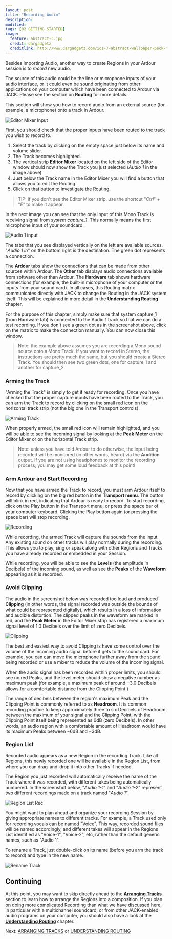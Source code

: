 ```yaml
---
layout: post
title: "Recording Audio"
description:
modified: 
tags: [02 GETTING STARTED]
image:
  feature: abstract-3.jpg
  credit: dargadgetz
  creditlink: http://www.dargadgetz.com/ios-7-abstract-wallpaper-pack-for-iphone-5-and-ipod-touch-retina/
---
```


Besides Importing Audio, another way to create Regions in your Ardour
session is to *record* new audio.

The source of this audio could be the line or microphone inputs of your audio interface, or it could even be
sound originating from other applications on your computer which have been connected to Ardour via JACK. Please see the section on **Routing**
for more details.

This section will show you how to record audio from an external source
(for example, a microphone) onto a track in Ardour.

![Editor Mixer Input](../images/Ardour3_Editor_Mixer_Input.png) 

First, you should check that the proper inputs have been routed to the
track you wish to record to.

1. Select the track by clicking on the empty space just below its name and volume slider.
2. The Track becomes highlighted.
3. The vertical strip **Editor Mixer** located on the left side of the Editor window should now show the Track you just selected
(*Audio 1* in the image above).
4. Just below the Track name in the Editor Mixer you will find a button that allows you to
edit the Routing.
5. Click on that button to investigate the Routing.

> TIP: If you don't see the Editor Mixer strip, use the shortcut "*Ctrl*" + "*E*" to make it appear.


In the next image you can see that the only input of this Mono Track is
receiving signal from *system capture_1*. This normally means the first
microphone input of your soundcard. 

![Audio 1 input](../images/Ardour3_Audio_1_input.png) 

The tabs that you see displayed vertically on the left are available
sources. "*Audio 1 in*" on the bottom right is the
destination. The green dot represents a connection.

The **Ardour** tabs show the connections that can be made from other
sources within Ardour. The **Other** tab displays audio connections
available from software other than Ardour. The **Hardware** tab shows
hardware connections (for example, the built-in microphone of your
computer or the inputs from your sound card). In all cases, this Routing
matrix communicates directly with JACK to change the Routing in the JACK
system itself. This will be explained in more detail in the
**Understanding Routing** chapter. 

For the purpose of this chapter, simply make sure that system capture_1
(from Hardware tab) is connected to the Audio 1 track so that we can do
a test recording. If you don't see a green dot as in the screenshot
above, click on the matrix to make the connection manually. You can now
close this window.

> Note: the example above assumes you are recording a Mono sound source
onto a Mono Track. If you want to record in Stereo, the instructions are
pretty much the same, but you should create a Stereo Track. You should
then see two green dots, one for capture_1 and another for capture_2.

### Arming the Track

"Arming the Track" is simply to get it ready for recording. Once you
have checked that the proper capture inputs have been routed to the
Track, you can arm the Track to record by clicking on the small red icon
on the horizontal track strip (not the big one in the Transport
controls).

![Arming Track](../images/Ardour3_Arming_The_Track.png) 

When properly armed, the small red icon will remain
highlighted, and you will be able to see the incoming signal by looking
at the **Peak** **Meter** on the Editor Mixer or on the horizontal Track
strip.

> Note: unless you have told Ardour to do otherwise, the input being
recorded will be monitored (in other words, heard) via
the **Audition** output. If you are not using headphones to monitor the
recording process, you may get some loud feedback at this point!

### Arm Ardour and Start Recording

Now that you have armed the Track to record, you must arm Ardour itself
to record by clicking on the big red button in the **Transport menu**.
The button will blink in red, indicating that Ardour is ready to record.
To start recording, click on the Play button in the Transport menu, or
press the space bar of your computer keyboard. Clicking the Play button
again (or pressing the space bar) will stop recording.

![Recording](../images/Ardour3_Recording.png) 

While recording, the armed Track will capture the sounds from the input.
Any existing sound on other tracks will play normally during the
recording. This allows you to play, sing or speak along with other
Regions and Tracks you have already recorded or embedded in your
Session.

While recording, you will be able to see the **Levels** (the amplitude
in Decibels) of the incoming sound, as well as see the **Peaks** of the
**Waveform** appearing as it is recorded.

### Avoid Clipping

The audio in the screenshot below was recorded too loud and produced
**Clipping** (in other words, the signal recorded was outside the bounds
of what could be represented digitally), which results in a loss of
information and audible distortion. The clipped peaks in the waveform
are marked in red, and the **Peak Meter** in the Editor Mixer strip has
registered a maximum signal level of 1.0 Decibels over the limit of zero
Decibels.

![Clipping](../images/Ardour3_Clipping.png) 

The best and easiest way to avoid Clipping is have some control over the
volume of the incoming audio signal before it gets to the sound card.
For example, you can can move the microphone further away from the sound
being recorded or use a mixer to reduce the volume of the incoming
signal. 

When the audio signal has been recorded within proper limits, you should
see no red Peaks, and the level meter should show a negative number as
maximum peak (for example, a maximum peak of around −3.0 Decibels allows
for a comfortable distance from the Clipping Point.)

The range of decibels between the region's maximum Peak and the Clipping
Point is commonly referred to as **Headroom**. It is common recording
practice to keep approximately three to six Decibels of Headroom between
the maximum of your signal and the Clipping Point, with the Clipping
Point itself being represented as 0dB (zero Decibels). In other words,
an audio region with a comfortable amount of Headroom would have its
maximum Peaks between −6dB and −3dB.

### Region List

Recorded audio appears as a new Region in the recording Track. Like all
Regions, this newly recorded one will be available in the Region List,
from where you can drag-and-drop it into other Tracks if needed.

The Region you just recorded will automatically receive the name of the
Track where it was recorded, with different takes being automatically
numbered. In the screenshot below, "*Audio 1-1*" and "*Audio 1-2*"
represent two different recordings made on a track named "*Audio 1*". 

![Region List Rec](../images/Ardour3_RegionList_Recording.png)

You might want to plan ahead and organize your recording Session by
giving appropriate names to different tracks. For example, a Track used
only for recording vocals can be named "Voice". This way, recorded sound
files will be named accordingly, and different takes will appear in the
Regions List identified as "Voice-1", "Voice-2", etc, rather than the
default generic names, such as "Audio 1".

To rename a Track, just double-click on its name (before you arm the track to
record) and type in the new name.

![Rename Track](../images/Ardour3_Rename_Track.png) 

Continuing
----------

At this point, you may want to skip directly ahead to the [**Arranging Tracks**](/arranging-tracks) section
to learn how to arrange the Regions 
into a composition. If you plan on doing more complicated Recording than
what we have discussed here, in particular with a multichannel
soundcard, or from other JACK-enabled audio programs on your computer,
you should also have a look at the [**Understanding Routing**](/understanding-routing) chapter.

Next: [ARRANGING TRACKS](/arranging-tracks) or [UNDERSTANDING ROUTING](/understanding-routing)
